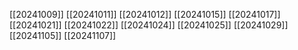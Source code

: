 [[20241009]]
[[20241011]]
[[20241012]]
[[20241015]]
[[20241017]]
[[20241021]]
[[20241022]]
[[20241024]]
[[20241025]]
[[20241029]]
[[20241105]]
[[20241107]]